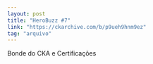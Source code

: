 ```yaml
---
layout: post
title: "HeroBuzz #7"
link: "https://ckarchive.com/b/p9ueh9hnm9ez"
tag: "arquivo"
---
```

Bonde do CKA e Certificações